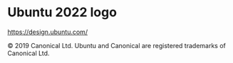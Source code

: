 # Ubuntu 2022 logo

https://design.ubuntu.com/

© 2019 Canonical Ltd. Ubuntu and Canonical are registered trademarks of Canonical Ltd.
